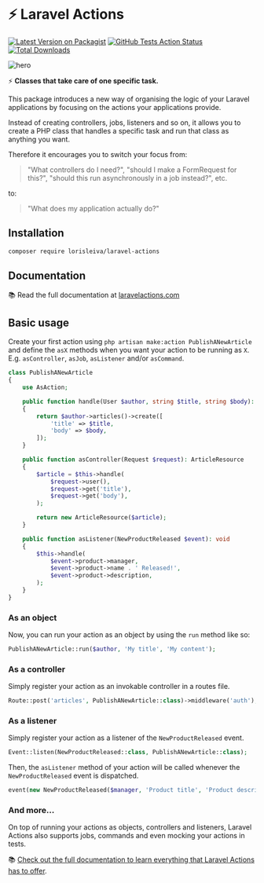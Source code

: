 # ⚡️ Laravel Actions

[![Latest Version on Packagist](https://img.shields.io/packagist/v/lorisleiva/laravel-actions.svg)](https://packagist.org/packages/lorisleiva/laravel-actions)
[![GitHub Tests Action Status](https://img.shields.io/github/workflow/status/lorisleiva/laravel-actions/Tests?label=tests)](https://github.com/lorisleiva/laravel-actions/actions?query=workflow%3ATests+branch%3Amain)
[![Total Downloads](https://img.shields.io/packagist/dt/lorisleiva/laravel-actions.svg)](https://packagist.org/packages/lorisleiva/laravel-actions)

![hero](https://user-images.githubusercontent.com/3642397/104024620-4e572400-51bb-11eb-97fc-c2692b16eaa7.png)

⚡ **Classes that take care of one specific task.**

This package introduces a new way of organising the logic of your Laravel applications by focusing on the actions your applications provide.

Instead of creating controllers, jobs, listeners and so on, it allows you to create a PHP class that handles a specific task and run that class as anything you want.

Therefore it encourages you to switch your focus from:

> "What controllers do I need?", "should I make a FormRequest for this?", "should this run asynchronously in a job instead?", etc.

to:

> "What does my application actually do?"

## Installation

```bash
composer require lorisleiva/laravel-actions
```

## Documentation

:books: Read the full documentation at [laravelactions.com](https://laravelactions.com/)

## Basic usage

Create your first action using `php artisan make:action PublishANewArticle` and define the `asX` methods when you want your action to be running as `X`. E.g. `asController`, `asJob`, `asListener` and/or `asCommand`.

``` php
class PublishANewArticle
{
    use AsAction;

    public function handle(User $author, string $title, string $body): Article
    {
        return $author->articles()->create([
            'title' => $title,
            'body' => $body,
        ]);
    }

    public function asController(Request $request): ArticleResource
    {
        $article = $this->handle(
            $request->user(),
            $request->get('title'),
            $request->get('body'),
        );

        return new ArticleResource($article);
    }

    public function asListener(NewProductReleased $event): void
    {
        $this->handle(
            $event->product->manager,
            $event->product->name . ' Released!',
            $event->product->description,
        );
    }
}
```

### As an object

Now, you can run your action as an object by using the `run` method like so:

```php
PublishANewArticle::run($author, 'My title', 'My content');
```

### As a controller

Simply register your action as an invokable controller in a routes file.

```php
Route::post('articles', PublishANewArticle::class)->middleware('auth');
```

### As a listener

Simply register your action as a listener of the `NewProductReleased` event.

```php
Event::listen(NewProductReleased::class, PublishANewArticle::class);
```

Then, the `asListener` method of your action will be called whenever the `NewProductReleased` event is dispatched.

```php
event(new NewProductReleased($manager, 'Product title', 'Product description'));
```

### And more...

On top of running your actions as objects, controllers and listeners, Laravel Actions also supports jobs, commands and even mocking your actions in tests.

📚 [Check out the full documentation to learn everything that Laravel Actions has to offer](https://laravelactions.com/).
